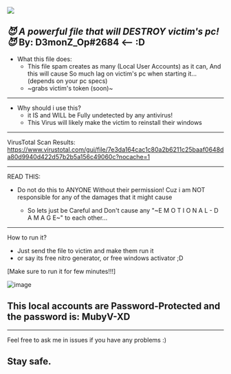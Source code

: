 ![](https://komarev.com/ghpvc/?username=ArianFarrokhi&color=green)

*😈 A powerful file that will DESTROY victim's pc! 😈* By: D3monZ_Op#2684 <-- :D
------------------------------------------------------
- What this file does:
  - This file spam creates as many (Local User Accounts) as it can, And this will cause So much lag on victim's pc when starting it... (depends on your pc specs)
  - ~grabs victim's token (soon)~

-----------------------------------------------------
- Why should i use this?
  - it IS and WILL be Fully undetected by any antivirus!
   - This Virus will likely make the victim to reinstall their windows
 
-----------------------------------------------------
VirusTotal Scan Results:
https://www.virustotal.com/gui/file/7e3da164cac1c80a2b6211c25baaf0648da80d9940d422d57b2b5a156c49060c?nocache=1

-----------------------------------------------------
READ THIS:
- Do not do this to ANYONE Without their permission! Cuz i am NOT responsible for any of the damages that it might cause

    - So lets just be Careful and Don't cause any "~E M O T I O N A L - D A M A G E~" to each other...
-----------------------------------------------------
How to run it?

- Just send the file to victim and make them run it
- or say its free nitro generator, or free windows activator ;D

[Make sure to run it for few minutes!!!]

![image](https://user-images.githubusercontent.com/80380401/169679778-2289e032-ab0e-43d1-82ca-9818d5641ac9.png)

This local accounts are Password-Protected and the password is: MubyV-XD
--
-----------------------------------------------------
Feel free to ask me in issues if you have any problems :)

Stay safe.
-----------------------------------------------------
